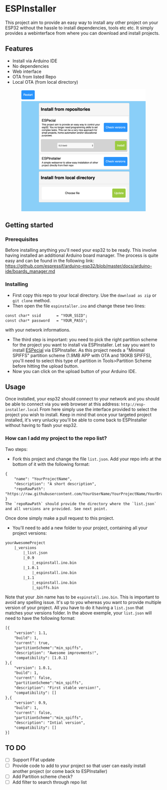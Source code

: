 # ESPInstaller

This project aim to provide an easy way to install any other project on your ESP32 without the hassle to install dependencies, tools etc etc.
It simply provides a webinterface from where you can download and install projects.

## Features

- Install via Arduino IDE
- No dependencies
- Web interface
- OTA from listed Repo
- Local OTA (from local directory)

<p align="center">
    <img src="images/espinstaller.png" width="400">
</p>

## Getting started

### Prerequisites

Before installing anything you'll need your esp32 to be ready. This involve having installed an additional Arduino board manager. The process is quite easy and can be found in the following link:
https://github.com/espressif/arduino-esp32/blob/master/docs/arduino-ide/boards_manager.md

### Installing

- First copy this repo to your local directory. Use the `download as zip` or `git clone` method.
- Then open the file `espinstaller.ino` and change these two lines:
```
const char* ssid       = "YOUR_SSID";
const char* password   = "YOUR_PASS";
```
with your network informations.
- The third step is important: you need to pick the right partition scheme for the project you want to install via ESPInstaller.
Let say you want to install [ESPecial](https://github.com/RomeHein/ESPecial) via ESPInstaller. As this project needs a "Minimal SPIFFS" partition scheme (1.9MB APP with OTA and 190KB SPIFFS), you'll need to select this type of partition in Tools>Partition Scheme before hitting the upload button.
- Now you can click on the upload button of your Arduino IDE.

## Usage

Once installed, your esp32 should connect to your network and you should be able to connect via you web browser at this address:
```http://esp-installer.local```
From here simply use the interface provided to select the project you wish to install. 
Keep in mind that once your targeted project installed, it's very unlucky you'll be able to come back to ESPInstaller without having to flash your esp32.

### How can I add my project to the repo list?

Two steps:
- Fork this project and change the file `list.json`. Add your repo info at the bottom of it with the following format:
```
{
    "name": "YourProjectName",
    "description": "A short description",
    "repoRawPath": "https://raw.githubusercontent.com/YourUserName/YourProjectName/YourBranch/versions/"
}
The `repoRawPath` should provide the directory where the `list.json` and all versions are provided. See next point.
```
Once done simply make a pull request to this project.
- You'll need to add a new folder to your project, containing all your project versions:
```
yourAwesomeProject
    |_versions
        |_list.json
        |_0.9
            |_espinstall.ino.bin
        |_1.0.1
            |_espinstall.ino.bin
        |_1.1
            |_espinstall.ino.bin
            |_spiffs.bin
```

Note that your .bin name has to be `espinstall.ino.bin`. This is important to avoid any spelling issue.
It's up to you whereas you want to provide multiple version of your project. All you have to do it having a `list.json` that matches your versions folder.
In the above exemple, your `list.json` will need to have the following format:
```
[{
    "version": 1.1,
    "build": 1,
    "current": true,
    "partitionScheme":"min_spiffs",
    "description": "Awesome improvments!",
    "compatibility": [1.0.1]
},{
    "version": 1.0.1,
    "build": 1,
    "current": false,
    "partitionScheme":"min_spiffs",
    "description": "First stable version!",
    "compatibility": []
},{
    "version": 0.9,
    "build": 1,
    "current": false,
    "partitionScheme":"min_spiffs",
    "description": "Intial version",
    "compatibility": []
}]
```

## TO DO
- [ ] Support FFat update
- [ ] Provide code to add to your project so that user can easily install another project (or come back to ESPInstaller)
- [ ] Add Partition scheme check?
- [ ] Add filter to search through repo list